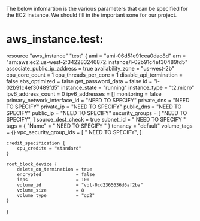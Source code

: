 The below infomartion is the various parameters that can be specified for the EC2 instance. We should fill in the important 
sone for our project. 

# aws_instance.test:

resource "aws_instance" "test" {
    ami                          = "ami-06d51e91cea0dac8d"
    arn                          = "arn:aws:ec2:us-west-2:342283246872:instance/i-02b91c4ef30489fd5"
    associate_public_ip_address  = true
    availability_zone            = "us-west-2b"
    cpu_core_count               = 1
    cpu_threads_per_core         = 1
    disable_api_termination      = false
    ebs_optimized                = false
    get_password_data            = false
    id                           = "i-02b91c4ef30489fd5"
    instance_state               = "running"
    instance_type                = "t2.micro"
    ipv6_address_count           = 0
    ipv6_addresses               = []
    monitoring                   = false
    primary_network_interface_id = "NEED TO SPECIFY"
    private_dns                  = "NEED TO SPECIFY"
    private_ip                   = "NEED TO SPECIFY"
    public_dns                   = "NEED TO SPECIFY"
    public_ip                    = "NEED TO SPECIFY"
    security_groups              = [
        "NEED TO SPECIFY",
    ]
    source_dest_check            = true
    subnet_id                    = " NEED TO SPECIFY "
    tags                         = {
        "Name" = " NEED TO SPECIFY "
    }
    tenancy                      = "default"
    volume_tags                  = {}
    vpc_security_group_ids       = [
        " NEED TO SPECIFY",
    ]

    credit_specification {
        cpu_credits = "standard"
    }

    root_block_device {
        delete_on_termination = true
        encrypted             = false
        iops                  = 100
        volume_id             = "vol-0cd2365636d6af2ba"
        volume_size           = 8
        volume_type           = "gp2"
    }
}
